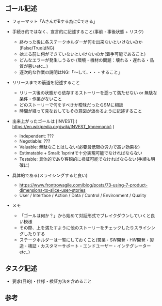 


ゴール記述
--------------------------------

* フォーマット「AさんがBする為にCできる」

* 手続き的ではなく、宣言的に記述すること(事前・事後状態 + リスク)
    * 終わった後に各ステークホルダーが何を出来ないといけないのか(False/TrueはNG)
    * 始まる前に何ができていないといけないのか(着手可能であること)
    * どんなエラーが発生しうるか (環境・機材の問題：壊れる・遅れる・品質が悪いetc...)
    * 逐次的な作業の説明はNG:「〜して、・・・すること」

* リリースまでの筋道を記述すること
    * リリース後の状態から依存するストーリーを遡って満たせない or 無駄な条件・作業がないこと
    * どのストーリーで何をすべきか曖昧だったらSMに相談
    * 時間が経って見なおしてもその意図が汲めるように記述すること

* 出来上がったゴールは [INVEST]:( https://en.wikipedia.org/wiki/INVEST_(mnemonic) )
    * Independent: ???
    * Negotiable: ???
    * Valuable: 無駄なことはしない(必要最低限の労力で高い効果を)
    * Estimatable + Small: 1sprintで十分実現可能でなければならない
    * Testable: 具体的であり客観的に検証可能でなければならない(手順も明確に)

* 具体的である(スライシングすると良い)
    * https://www.frontrowagile.com/blog/posts/73-using-7-product-dimensions-to-slice-user-stories
    * User / Interface / Action / Data / Control / Environment / Quality


* メモ
    * 「ゴールは何か？」から始めて対話形式でブレイクダウンしていくと良い模様
    * その際、上を満たすように他のストーリーをチェックしたりスライシングしたりする
    * ステークホルダーは一覧にしておくこと(営業・SW開発・HW開発・製造・検証・カスタマーサポート・エンドユーザー・インテグレーター etc..）


タスク記述
-----------------------------------

* 要求(目的)・仕様・検証方法を含めること


参考
-----------

